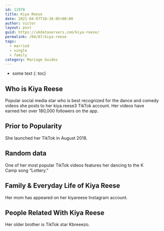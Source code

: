 ```yaml
---
id: 11978
title: Kiya Reese
date: 2021-04-07T10:38:05+00:00
author: victor
layout: post
guid: https://ukdataservers.com/kiya-reese/
permalink: /04/07/kiya-reese  
tags:
  - married
  - single
  - family
category: Mariage Guides
---
```


* some text
{: toc}


## Who is Kiya Reese



Popular social media star who is best recognized for the dance and comedy videos she posts to her kiya.reese3 TikTok account. Her videos have earned her over 180,000 followers on the app. 

                
                
                
## Prior to Popularity



She launched her TikTok in August 2018. 

                
                
                
## Random data



One of her most popular TikTok videos features her dancing to the K Camp song &#8220;Lottery.&#8221; 

                
                
                
## Family & Everyday Life of Kiya Reese



Her mom has appeared on her kiyareese Instagram account. 

                
                
                
## People Related With Kiya Reese



Her older brother is TikTok star Kbreeezo. 

                
              
            
          
          
          